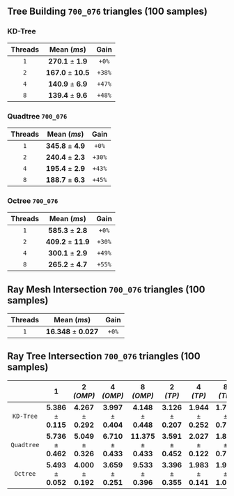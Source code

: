 ## Tree Building `700_076` triangles (100 samples)
### KD-Tree 
|Threads|Mean (_ms_)|Gain|
|:-:|:-:|:-:|
|`1`|**270.1** ± **1.9**|`+0%`|
|`2`|**167.0** ± **10.5**|`+38%`|
|`4`|**140.9** ± **6.9**|`+47%`|
|`8`|**139.4** ± **9.6**|`+48%`|

### Quadtree `700_076`
|Threads|Mean (_ms_)|Gain|
|:-:|:-:|:-:|
|`1`|**345.8** ± **4.9**|`+0%`|
|`2`|**240.4** ± **2.3**|`+30%`|
|`4`|**195.4** ± **2.9**|`+43%`|
|`8`|**188.7** ± **6.3**|`+45%`|

### Octree `700_076`
|Threads|Mean (_ms_)|Gain|
|:-:|:-:|:-:|
|`1`|**585.3** ± **2.8**|`+0%`|
|`2`|**409.2** ± **11.9**|`+30%`|
|`4`|**300.1** ± **2.9**|`+49%`|
|`8`|**265.2** ± **4.7**|`+55%`|


## Ray Mesh Intersection `700_076` triangles (100 samples)
|Threads|Mean (_ms_)|Gain|
|:-:|:-:|:-:|
|`1`|**16.348** ± **0.027**|`+0%`|


## Ray Tree Intersection `700_076` triangles (100 samples)
||1|2 _(OMP)_|4 _(OMP)_|8 _(OMP)_|2 _(TP)_|4 _(TP)_|8 _(TP)_|
|:-:|:-:|:-:|:-:|:-:|:-:|:-:|:-:|
|`KD-Tree`|**5.386** ± **0.115**|**4.267** ± **0.292**|**3.997** ± **0.404**|**4.148** ± **0.448**|**3.126** ± **0.207**|**1.944** ± **0.252**|**1.722** ± **0.777**|
|`Quadtree`|**5.736** ± **0.462**|**5.049** ± **0.326**|**6.710** ± **0.433**|**11.375** ± **0.433**|**3.591** ± **0.452**|**2.027** ± **0.122**|**1.869** ± **0.763**|
|`Octree`|**5.493** ± **0.052**|**4.000** ± **0.192**|**3.659** ± **0.251**|**9.533** ± **0.396**|**3.396** ± **0.355**|**1.983** ± **0.141**|**1.939** ± **1.069**|
